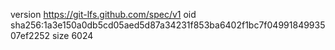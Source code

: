 version https://git-lfs.github.com/spec/v1
oid sha256:1a3e150a0db5cd05aed5d87a34231f853ba6402f1bc7f0499184993507ef2252
size 6024
